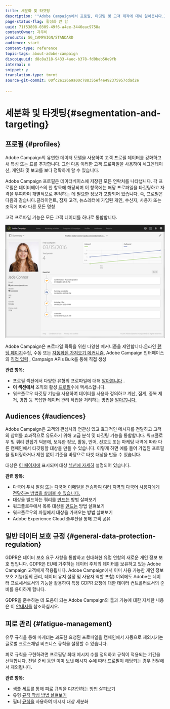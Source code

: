 ```yaml
---
title: 세분화 및 타겟팅
description: '"Adobe Campaign에서 프로필, 타깃팅 및 고객 제작에 대해 알아봅니다.고객을 구축하고, Adobe Experience Cloud 솔루션을 통해 고객을 공유하고, 마케팅 피로도를 방지할 수 있습니다."'
page-status-flag: 활성화 안 함
uuid: 71f53808-0309-49f6-a4ee-3446eac9758a
contentOwner: 자우비
products: SG_CAMPAIGN/STANDARD
audience: start
content-type: reference
topic-tags: about-adobe-campaign
discoiquuid: d8c8a318-9433-4aec-b378-fd0beb50e9fb
internal: n
snippet: y
translation-type: tm+mt
source-git-commit: 00fc2e12669a00c788355ef4e492375957cdad2e

---
```



# 세분화 및 타겟팅{#segmentation-and-targeting}

## 프로필 {#profiles}

Adobe Campaign의 유연한 데이터 모델을 사용하여 고객 프로필 데이터를 강화하고 새 특성 또는 표를 추가합니다. 그런 다음 이러한 고객 프로파일을 사용하여 세그멘테이션, 개인화 및 보고를 보다 정확하게 할 수 있습니다.

Adobe Campaign 프로필은 데이터베이스에 저장된 모든 연락처를 나타냅니다. 각 프로필은 데이터베이스의 한 항목에 해당되며 이 항목에는 해당 프로파일을 타깃팅하고 자격을 부여하며 개별적으로 추적하는 데 필요한 정보가 포함되어 있습니다. 즉, 프로필은 다음과 같습니다.클라이언트, 잠재 고객, 뉴스레터에 가입된 개인, 수신자, 사용자 또는 조직에 따라 다른 모든 명칭

고객 프로파일 기능은 모든 고객 데이터를 하나로 통합합니다.

![](assets/mkt_hist_view.png)

Adobe Campaign은 프로파일 획득을 위한 다양한 메커니즘을 제안합니다.온라인 [랜딩 페이지](../../channels/using/about-landing-pages.md)수집, 수동 또는 [자동화된 가져오기 메커니즘](../../automating/using/about-data-import-and-export.md), Adobe Campaign 인터페이스의 [직접 입력](../../audiences/using/creating-profiles.md) , Campaign APIs Bulk를 통해 [](https://final-docs.campaign.adobe.com/doc/standard/en/api/ACS_API.html)직접 생성

**관련 항목:**

* 프로필 섹션에서 다양한 유형의 프로파일에 대해 [알아봅니다](../../audiences/using/about-profiles.md) .
* **이 섹션에서** 조직의 활성 [프로필](../../audiences/using/active-profiles.md)수에 액세스합니다.
* 워크플로우 타깃팅 기능을 사용하여 데이터를 사용자 정의하고 계산, 집계, 중복 제거, 병합 등 복잡한 데이터 관리 작업을 처리하는 방법을 [알아봅니다.](../../automating/using/about-targeting-activities.md)

## Audiences {#audiences}

Adobe Campaign은 고객의 관심사와 연관성 있고 효과적인 메시지를 전달하고 고객의 참여를 효과적으로 유도하기 위해 고급 분석 및 타깃팅 기능을 통합합니다. 워크플로우 및 쿼리 편집기 덕분에, 보유한 정보, 활동, 언어, 선호도 또는 마케팅 내역에 따라 다른 캠페인에서 타깃팅할 대상을 만들 수 있습니다. 이렇게 하면 예를 들어 가입된 프로필을 필터링하거나 제한 없이 기준을 바탕으로 타겟 대상을 만들 수 있습니다.

대상은 [이 페이지에](../../audiences/using/about-audiences.md) 표시되며 대상 [섹션에 자세히](../../audiences/using/creating-audiences.md) 설명되어 있습니다.

**관련 항목:**

* 다국어 푸시 알림 [또는](../../channels/using/creating-a-multilingual-push-notification.md) [다국어 이메일을 전송하여 여러 지역의 다국어 사용자에게 전달하는 방법을 살펴볼 수 있습니다.](../../channels/using/creating-a-multilingual-email.md)
* 대상을 빌드하는 쿼리를 [만드는](../../audiences/using/creating-audiences.md#creating-query-audiences) 방법 살펴보기
* 워크플로우에서 목록 대상을 [만드는](../../audiences/using/creating-audiences.md#creating-list-audiences) 방법 살펴보기
* 워크플로우의 파일에서 [](../../audiences/using/creating-audiences.md#creating-file-audiences) 대상을 가져오는 방법 살펴보기
* Adobe Experience Cloud 솔루션을 통해 고객 [](../../audiences/using/creating-audiences.md#creating-experience-cloud-audiences) 공유

## 일반 데이터 보호 규정 {#general-data-protection-regulation}

GDPR은 데이터 보호 요구 사항을 통합하고 현대화한 유럽 연합의 새로운 개인 정보 보호 법입니다. GDPR은 EU에 거주하는 데이터 주체의 데이터를 보유하고 있는 Adobe Campaign 고객에게 적용됩니다. Adobe Campaign에서 이미 사용 가능한 개인 정보 보호 기능(동의 관리, 데이터 유지 설정 및 사용자 역할 포함) 이외에도 Adobe는 데이터 프로세서로서의 기능을 활용하여 특정 GDPR 요청에 대한 데이터 컨트롤러로서의 준비를 용이하게 합니다.

GDPR을 준수하는 데 도움이 되는 Adobe Campaign의 툴과 기능에 대한 자세한 내용은 이 [안내서를](https://docs.campaign.adobe.com/doc/standard/getting_started/en/ACS_GDPR.html) 참조하십시오.

## 피로 관리 {#fatigue-management}

유무 규칙을 통해 마케터는 과도한 요청된 프로파일을 캠페인에서 자동으로 제외시키는 글로벌 크로스채널 비즈니스 규칙을 설정할 수 있습니다.

피로 규칙을 구현하려면 프로필당 최대 메시지 수를 정의하고 규칙이 적용되는 기간을 선택합니다. 전달 준비 동안 이미 보낸 메시지 수에 따라 프로필이 해당되는 경우 전달에서 제외됩니다.

**관련 항목:**

* 샘플 세트를 통해 피로 규칙을 [디자인하는](../../administration/using/fatigue-rules.md#examples) 방법 살펴보기
* 유형 [규칙 작성 방법 살펴보기](../../administration/using/about-typology-rules.md)
* 필터 [규칙을](../../administration/using/filtering-rules.md) 사용하여 메시지 대상 세분화
